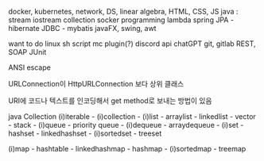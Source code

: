 docker, kubernetes, network, DS, linear algebra, HTML, CSS, JS
java :
    stream
    iostream
    collection
    socker programming
    lambda
    spring
    JPA - hibernate
    JDBC - mybatis
    javaFX, swing, awt


want to do
    linux
    sh script
    mc plugin(?)
    discord api
    chatGPT
    git, gitlab
    REST, SOAP
    JUnit

ANSI escape

URLConnection이 HttpURLConnection 보다 상위 클래스

URI에 코드나 텍스트를 인코딩해서 get method로 보내는 방법이 있음

java Collection
(i)iterable - (i)collection - (i)list - arraylist
                                      - linkedlist
                                      - vector - stack
                            - (i)queue - priority queue
                                       - (i)dequeue - arraydequeue
                            - (i)set - hashset
                                     - linkedhashset
                                     - (i)sortedset - treeset

(i)map - hashtable
       - linkedhashmap
       - hashmap
       - (i)sortedmap - treemap